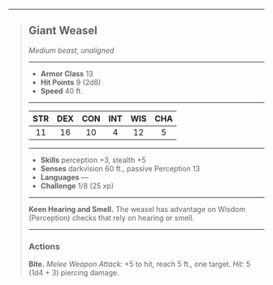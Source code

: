 ***
> ## Giant Weasel
> *Medium beast, unaligned*
> 
> ***
> 
> - **Armor Class** 13
> - **Hit Points** 9 (2d8)
> - **Speed** 40 ft.
> 
> ***
> 
> |STR|DEX|CON|INT|WIS|CHA|
> |:---:|:---:|:---:|:---:|:---:|:---:|
> |11|16|10|4|12|5|
> 
> ***
> 
> - **Skills** perception +3, stealth +5
> - **Senses** darkvision 60 ft., passive Perception 13
> - **Languages** —
> - **Challenge** 1/8 (25 xp)
> 
> ***
> 
> **Keen Hearing and Smell.** The weasel has advantage on Wisdom (Perception) checks that rely on hearing or smell.
> 
> ***
> 
> ### Actions
> **Bite.** *Melee Weapon Attack:* +5 to hit, reach 5 ft., one target. *Hit:* 5 (1d4 + 3) piercing damage.